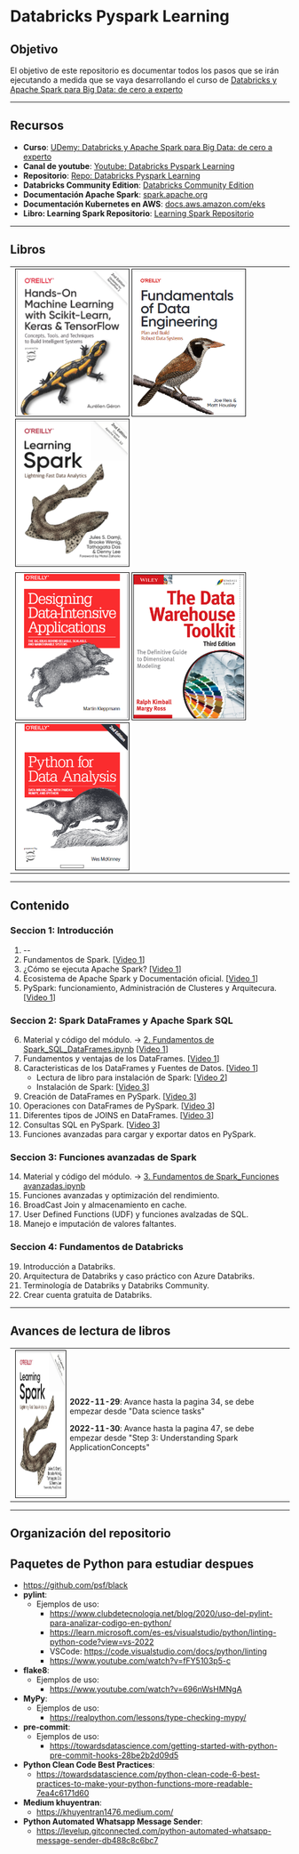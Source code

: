 # Databricks Pyspark Learning

## Objetivo
El objetivo de este repositorio es documentar todos los pasos que se irán ejecutando a medida que se vaya desarrollando el curso de <a href="https://www.udemy.com/share/105xCs3@-eoDtVbZvDfj-nAU4BB-diKG0bm65zvI7bHf6OfHbPodXbLAGmAC2yDYtGsKEf5-/" target="_blank">Databricks y Apache Spark para Big Data: de cero a experto</a>
___________
## Recursos

- **Curso**: <a href="https://www.udemy.com/share/105xCs3@-eoDtVbZvDfj-nAU4BB-diKG0bm65zvI7bHf6OfHbPodXbLAGmAC2yDYtGsKEf5-/" target="_blank">UDemy: Databricks y Apache Spark para Big Data: de cero a experto</a>
- **Canal de youtube**: <a href="https://youtube.com/playlist?list=PLyLR_xjGDGcAwt7jmaBW1lAYspcpswRYy" target="_blank">Youtube: Databricks Pyspark Learning</a>
- **Repositorio**: <a href="https://github.com/fnsalinas/databricks_pyspark_learning.git" target="_blank">Repo: Databricks Pyspark Learning</a>
- **Databricks Community Edition**: <a href="https://community.cloud.databricks.com/login.html" target="_blank">Databricks Community Edition</a>  
- **Documentación Apache Spark**:  <a href="https://spark.apache.org/">spark.apache.org</a>
- **Documentación Kubernetes en AWS**: <a href="https://docs.aws.amazon.com/eks/">docs.aws.amazon.com/eks</a>
- **Libro: Learning Spark Repositorio**: <a href="https://github.com/fnsalinas/LearningSparkV2" target="_blank">Learning Spark Repositorio</a>
___________
## Libros

<table>
    <tr>
        <td>
            <a href="https://1drv.ms/b/s!AniDXLYsIpTn3d9iZUveqV2Vo4HQUw?e=tYixzl" target="_blank">
                <img style="border:1px solid black; margin:2px; padding:2px;" src="img/ml.png" width="200" height="260" align="left"></img>
            </a>
            <a href="https://1drv.ms/b/s!AniDXLYsIpTn3d9eGCdC6uVoyqbvsg?e=GbIlTU" target="_blank">
                <img style="border:1px solid black; margin:2px; padding:2px;" src="img/fd.png" width="200" height="260" align="left"></img>
            </a>
            <a href="https://1drv.ms/b/s!AniDXLYsIpTn3d9fMFZmWvQeCUcCGA?e=L5TLd3" target="_blank">
                <img style="border:1px solid black; margin:2px; padding:2px;" src="img/ls.png" width="200" height="260" align="left"></img>
            </a>
        </td>
    </tr>
    <tr>
        <td>
            <a href="https://1drv.ms/b/s!AniDXLYsIpTn3d9h-fp6EYTGvP-YRg?e=vsPC6Y" target="_blank">
                <img style="border:1px solid black; margin:2px; padding:2px;" src="img/dd.png" width="200" height="260" align="left"></img>
                </a>
            <a href="https://1drv.ms/b/s!AniDXLYsIpTn3d9g-DoucQS5mzqgmQ?e=bPfobE" target="_blank">
                <img style="border:1px solid black; margin:2px; padding:2px;" src="img/dw.png" width="200" height="260" align="left"></img>
            </a>
            <a href="https://1drv.ms/b/s!AniDXLYsIpTn3d9jO_hY1VE9TR8TbA?e=rhNanF" target="_blank">
                <img style="border:1px solid black; margin:2px; padding:2px;" src="img/pda.png" width="200" height="260" align="left"></img>
            </a>
        </td>
    </tr>
</table>


___________
## Contenido

### **Seccion 1**: Introducción
1. --
2. Fundamentos de Spark. [<a href="https://www.youtube.com/watch?v=bApGhYlbD5w">Video 1</a>]
3. ¿Cómo se ejecuta Apache Spark? [<a href="https://www.youtube.com/watch?v=bApGhYlbD5w">Video 1</a>]
4. Ecosistema de Apache Spark y Documentación oficial. [<a href="https://www.youtube.com/watch?v=bApGhYlbD5w">Video 1</a>]
5. PySpark: funcionamiento, Administración de Clusteres y Arquitecura. [<a href="https://www.youtube.com/watch?v=bApGhYlbD5w">Video 1</a>]
### **Seccion 2**: Spark DataFrames y Apache Spark SQL
6. Material y código del módulo. -> <a href="https://github.com/fnsalinas/databricks_pyspark_learning/blob/main/notebooks/2.%20Fundamentos%20de%20Spark_SQL_DataFrames.ipynb">2. Fundamentos de Spark_SQL_DataFrames.ipynb</a> [<a href="https://www.youtube.com/watch?v=bApGhYlbD5w">Video 1</a>]
7. Fundamentos y ventajas de los DataFrames. [<a href="https://www.youtube.com/watch?v=bApGhYlbD5w">Video 1</a>]
8. Caracteristicas de los DataFrames y Fuentes de Datos. [<a href="https://www.youtube.com/watch?v=bApGhYlbD5w">Video 1</a>]
    - Lectura de libro para instalación de Spark: [<a href="https://youtu.be/Xkz9cM5d9HY">Video 2</a>]
    - Instalación de Spark: [<a href="https://youtu.be/n5SFZoc-Ty4">Video 3</a>]
9. Creación de DataFrames en PySpark. [<a href="https://youtu.be/n5SFZoc-Ty4">Video 3</a>]
10. Operaciones con DataFrames de PySpark. [<a href="https://youtu.be/n5SFZoc-Ty4">Video 3</a>]
11. Diferentes tipos de JOINS en DataFrames. [<a href="https://youtu.be/n5SFZoc-Ty4">Video 3</a>]
12. Consultas SQL en PySpark. [<a href="https://youtu.be/n5SFZoc-Ty4">Video 3</a>]
13. Funciones avanzadas para cargar y exportar datos en PySpark. <!-- [<a href="">Video 4</a>] -->
### **Seccion 3**: Funciones avanzadas de Spark
14. Material y código del módulo. -> <a href="https://github.com/fnsalinas/databricks_pyspark_learning/blob/main/notebooks/3.%20Fundamentos%20de%20Spark_Funciones%20avanzadas.ipynb">3. Fundamentos de Spark_Funciones avanzadas.ipynb</a>
15. Funciones avanzadas y optimización del rendimiento. <!-- [<a href="">Video 4</a>] -->
16. BroadCast Join y almacenamiento en cache. <!-- [<a href="">Video 4</a>] -->
17. User Defined Functions (UDF) y funciones avalzadas de SQL. <!-- [<a href="">Video 4</a>] -->
18. Manejo e imputación de valores faltantes. <!-- [<a href="">Video 4</a>] -->
### **Seccion 4**: Fundamentos de Databricks
19. Introducción a Databriks. <!-- [<a href="">Video 4</a>] -->
20. Arquitectura de Databriks y caso práctico con Azure Databriks. <!-- [<a href="">Video 4</a>] -->
21. Terminología de Databriks y Databriks Community. <!-- [<a href="">Video 4</a>] -->
22. Crear cuenta gratuita de Databriks. <!-- [<a href="">Video 4</a>] -->
___________
## Avances de lectura de libros
<table>
    <tr>
        <td>
            <a href="https://1drv.ms/b/s!AniDXLYsIpTn3d9fMFZmWvQeCUcCGA?e=L5TLd3" target="_blank">
                <img style="border:1px solid black; margin:2px; padding:2px;" src="img/ls.png" width="200" height="260" align="left"></img>
            </a>
        </td>
        <td>
            <p><b>2022-11-29</b>: Avance hasta la pagina 34, se debe empezar desde "Data science tasks"</p>
            <p><b>2022-11-30</b>: Avance hasta la pagina 47, se debe empezar desde "Step 3: Understanding Spark ApplicationConcepts"</p>
        </td>
    </tr>
</table>


___________
## Organización del repositorio

## Paquetes de Python para estudiar despues
- https://github.com/psf/black
- **pylint**:
    - Ejemplos de uso:
        - https://www.clubdetecnologia.net/blog/2020/uso-del-pylint-para-analizar-codigo-en-python/
        - https://learn.microsoft.com/es-es/visualstudio/python/linting-python-code?view=vs-2022
        - VSCode: https://code.visualstudio.com/docs/python/linting
        - https://www.youtube.com/watch?v=fFY5103p5-c
- **flake8**:
    - Ejemplos de uso:
        - https://www.youtube.com/watch?v=696nWsHMNgA
- **MyPy**:
    - Ejemplos de uso:
        - https://realpython.com/lessons/type-checking-mypy/
- **pre-commit**:
    - Ejemplos de uso:
        - https://towardsdatascience.com/getting-started-with-python-pre-commit-hooks-28be2b2d09d5
- **Python Clean Code Best Practices**:
    - https://towardsdatascience.com/python-clean-code-6-best-practices-to-make-your-python-functions-more-readable-7ea4c6171d60
- **Medium khuyentran**:
    - https://khuyentran1476.medium.com/
- **Python Automated Whatsapp Message Sender**:
    - https://levelup.gitconnected.com/python-automated-whatsapp-message-sender-db488c8c6bc7

